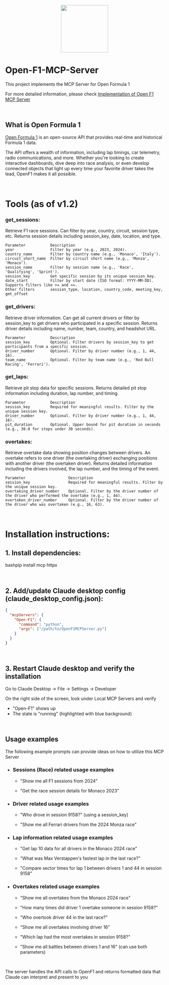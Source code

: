 <p align="center">
    <img src="https://openf1.org/images/logo-5882a735.png" width="150" height="150"/>
</p>

# Open-F1-MCP-Server
This project implements the MCP Server for Open Formula 1 

For more detailed information, please check [Implementation of Open F1 MCP Server](www.aryaakman.com/projects/Open-F1-MCP-Server.html)

<br>


## What is Open Formula 1
[Open Formula 1](www.openf1.org) is an open-source API that provides real-time and historical Formula 1 data.

The API offers a wealth of information, including lap timings, car telemetry, radio communications, and more. Whether you're looking to create interactive dashboards, dive deep into race analysis, or even develop connected objects that light up every time your favorite driver takes the lead, OpenF1 makes it all possible.

<br>

# Tools (as of v1.2)

### get_sessions:
Retrieve F1 race sessions. Can filter by year, country, circuit, session type, etc. Returns session details including session_key, date, location, and type.

    Parameter	        Description
    year		        Filter by year (e.g., 2023, 2024).
    country_name	    Filter by country name (e.g., 'Monaco', 'Italy').
    circuit_short_name	Filter by circuit short name (e.g., 'Monza', 'Monaco').
    session_name    	Filter by session name (e.g., 'Race', 'Qualifying', 'Sprint').
    session_key	    	Get specific session by its unique session_key.
    date_start	    	Filter by start date (ISO format: YYYY-MM-DD). Supports filters like >= and <=.
    Other filters		session_type, location, country_code, meeting_key, gmt_offset
  
### get_drivers:
Retrieve driver information. Can get all current drivers or filter by session_key to get drivers who participated in a specific session. Returns driver details including name, number, team, country, and headshot URL.

    Parameter	    	Description
    session_key	    	Optional. Filter drivers by session_key to get participants from a specific session.
    driver_number	   	Optional. Filter by driver number (e.g., 1, 44, 16).
    team_name        	Optional. Filter by team name (e.g., 'Red Bull Racing', 'Ferrari').
  
### get_laps:
Retrieve pit stop data for specific sessions. Returns detailed pit stop information including duration, lap number, and timing.

    Parameter	    	Description
    session_key	        Required for meaningful results. Filter by the unique session key.
    driver_number		Optional. Filter by driver number (e.g., 1, 44, 16).
    pit_duration		Optional. Upper bound for pit duration in seconds (e.g., 30.0 for stops under 30 seconds).

### overtakes:
Retrieve overtake data showing position changes between drivers. An overtake refers to one driver (the overtaking driver) exchanging positions with another driver (the overtaken driver). Returns detailed information including the drivers involved, the lap number, and the timing of the event.

    Parameter	                Description
    session_key	    	        Required for meaningful results. Filter by the unique session key.
    overtaking_driver_number    Optional. Filter by the driver number of the driver who performed the overtake (e.g., 1, 44).
    overtaken_driver_number		Optional. Filter by the driver number of the driver who was overtaken (e.g., 16, 63).

<br>

# Installation instructions:

## 1. Install dependencies:

bashpip install mcp httpx

<br>

## 2. Add/update Claude desktop config (claude_desktop_config.json):

```json
{
  "mcpServers": {
    "Open-F1": {
      "command": "python",
      "args": ["/path/to/OpenF1MCPServer.py"]
    }
  }
}
```
<br>

## 3. Restart Claude desktop and verify the installation
Go to Claude Desktop -> File -> Settings -> Developer

On the right side of the screen, look under Local MCP Servers and verify 
- "Open-F1" shows up
-  The state is "running" (highlighted with blue background)

<br>

## Usage examples
The following example prompts can provide ideas on how to utilize this MCP Server 

- ### Sessions (Race) related usage examples
    - "Show me all F1 sessions from 2024"
    
    - "Get the race session details for Monaco 2023"

- ### Driver related usage examples
    - "Who drove in session 9158?" (using a session_key)

    - "Show me all Ferrari drivers from the 2024 Monza race"

- ### Lap information related usage examples
    - "Get lap 10 data for all drivers in the Monaco 2024 race"

    - "What was Max Verstappen's fastest lap in the last race?"

    - "Compare sector times for lap 1 between drivers 1 and 44 in session 9158"

- ### Overtakes related usage examples
    - "Show me all overtakes from the Monaco 2024 race"
      
    - "How many times did driver 1 overtake someone in session 9158?"
    
    - "Who overtook driver 44 in the last race?"
    
    - "Show me all overtakes involving driver 16"
    
    - "Which lap had the most overtakes in session 9158?"
    
    - "Show me all battles between drivers 1 and 16" (can use both parameters)

<br>

The server handles the API calls to OpenF1 and returns formatted data that Claude can interpret and present to you

<br>



  
